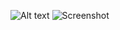 ![Alt text](C:\Users\User\Downloads\Pikud-Darom.png?raw=true 'Title')
![Screenshot](C:\Users\User\Downloads\Pikud-Darom.png)
